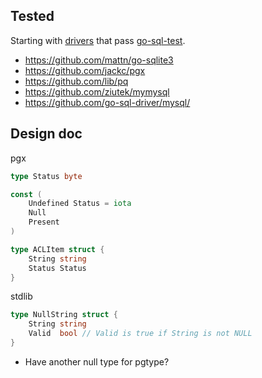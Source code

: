 ## Tested

Starting with [drivers](https://zchee.github.io/golang-wiki/SQLDrivers/) that
pass [go-sql-test](https://github.com/bradfitz/go-sql-test).

* https://github.com/mattn/go-sqlite3
* https://github.com/jackc/pgx
* https://github.com/lib/pq
* https://github.com/ziutek/mymysql
* https://github.com/go-sql-driver/mysql/

## Design doc

pgx

```go
type Status byte

const (
	Undefined Status = iota
	Null
	Present
)

type ACLItem struct {
	String string
	Status Status
}
```

stdlib

```go
type NullString struct {
    String string
    Valid  bool // Valid is true if String is not NULL
}
```


* Have another null type for pgtype?

